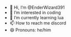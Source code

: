 - 👋 Hi, I’m @EnderWizard391
- 👀 I’m interested in coding
- 🌱 I’m currently learning lua
- 📫 How to reach me discord
- 😄 Pronouns: he/him


<!---
EnderWizard391/EnderWizard391 is a ✨ special ✨ repository because its `README.md` (this file) appears on your GitHub profile.
You can click the Preview link to take a look at your changes.
--->
